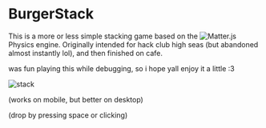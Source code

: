 # BurgerStack

This is a more or less simple stacking game based on the ![Matter.js]() Physics engine.
Originally intended for hack club high seas (but abandoned almost instantly lol), and then finished on cafe.

was fun playing this while debugging, so i hope yall enjoy it a little :3

![stack](https://github.com/user-attachments/assets/26403940-f8c6-477a-aa5d-88a3f8c48ff2)

(works on mobile, but better on desktop)

(drop by pressing space or clicking)

